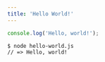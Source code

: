 ```yaml
---
title: 'Hello World!'
---
```


```javascript
console.log('Hello, world!');
```

```
$ node hello-world.js
// => Hello, world!
```
